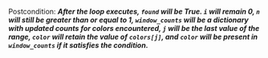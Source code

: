 Postcondition: ***After the loop executes, `found` will be True. `i` will remain 0, `n` will still be greater than or equal to 1, `window_counts` will be a dictionary with updated counts for colors encountered, `j` will be the last value of the range, `color` will retain the value of `colors[j]`, and `color` will be present in `window_counts` if it satisfies the condition.***